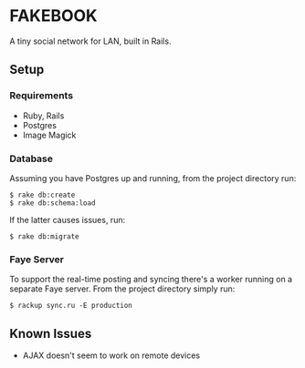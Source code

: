 # FAKEBOOK

A tiny social network for LAN, built in Rails.




## Setup

### Requirements

- Ruby, Rails
- Postgres
- Image Magick

### Database

Assuming you have Postgres up and running, from the project directory run:

```
$ rake db:create
$ rake db:schema:load
```

If the latter causes issues, run:

```
$ rake db:migrate
```

### Faye Server

To support the real-time posting and syncing there's a worker running on a separate Faye server. From the project directory simply run:
```
$ rackup sync.ru -E production
```

## Known Issues

- AJAX doesn't seem to work on remote devices